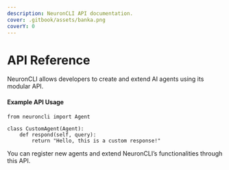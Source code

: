 ```yaml
---
description: NeuronCLI API documentation.
cover: .gitbook/assets/banka.png
coverY: 0
---
```


# API Reference

NeuronCLI allows developers to create and extend AI agents using its modular API.

#### Example API Usage

```
from neuroncli import Agent

class CustomAgent(Agent):
    def respond(self, query):
        return "Hello, this is a custom response!"
```

You can register new agents and extend NeuronCLI’s functionalities through this API.
